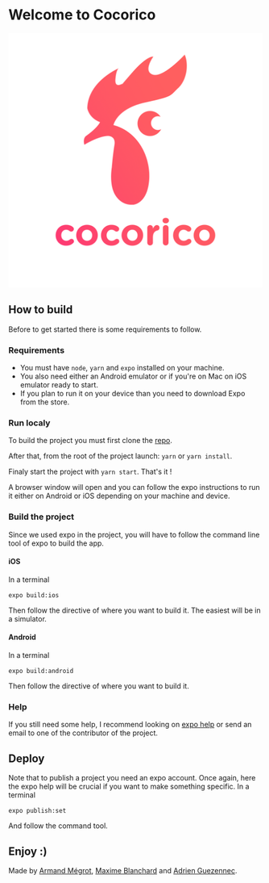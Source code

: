 # Welcome to Cocorico

![Cocorico logo](assets/splash.png)

## How to build
Before to get started there is some requirements to follow.
### Requirements
- You must have `node`, `yarn` and `expo` installed on your machine.
- You also need either an Android emulator or if you're on Mac on iOS emulator ready to start.
- If you plan to run it on your device than you need to download Expo from the store.

### Run localy
To build the project you must first clone the [repo](https://github.com/armandmgt/react-native-cocorico).

After that, from the root of the project launch: `yarn` or `yarn install`.

Finaly start the project with `yarn start`. That's it !

A browser window will open and you can follow the expo instructions to run it either on Android or iOS depending on your machine and device.


### Build the project
Since we used expo in the project, you will have to follow the command line tool of expo to build the app.

#### iOS
In a terminal
```bsh
expo build:ios
```
Then follow the directive of where you want to build it. The easiest will be in a simulator.


#### Android
In a terminal
```bsh
expo build:android
```
Then follow the directive of where you want to build it.

### Help
If you still need some help, I recommend looking on [expo help](https://expo.io/help) or send an email to one of the contributor of the project.


## Deploy
Note that to publish a project you need an expo account.
Once again, here the expo help will be crucial if you want to make something specific.
In a terminal
```bsh
expo publish:set
```

And follow the command tool.

## Enjoy :) 
Made by [Armand Mégrot](https://github.com/armandmgt), [Maxime Blanchard](https://github.com/blancham) and [Adrien Guezennec](https://github.com/adrienGzc).
